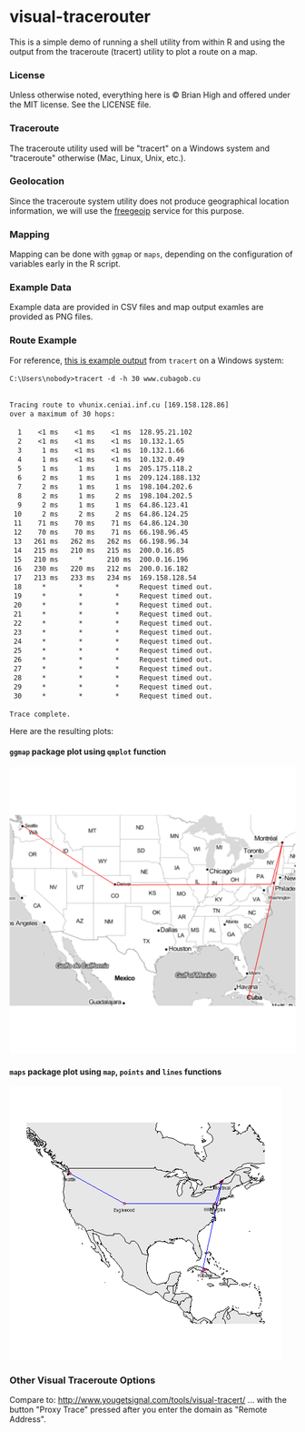 # visual-tracerouter

This is a simple demo of running a shell utility from within R and using the output from the traceroute (tracert) utility to plot a route on a map.

### License

Unless otherwise noted, everything here is © Brian High and offered under the 
MIT license. See the LICENSE file.

### Traceroute

The traceroute utility used will be "tracert" on a Windows system and "traceroute" otherwise (Mac, Linux, Unix, etc.).

### Geolocation

Since the traceroute system utility does not produce geographical location information, we will use the [freegeoip](http://freegeoip.net/) service for this purpose.

### Mapping

Mapping can be done with `ggmap` or `maps`, depending on the configuration of variables early in the R script. 

### Example Data

Example data are provided in CSV files and map output examles are provided as PNG files.

### Route Example

For reference, [this is example output](https://raw.githubusercontent.com/brianhigh/visual-tracerouter/master/data/www_cubagob_cu/route.txt) from `tracert` on a Windows system:

`C:\Users\nobody>tracert -d -h 30 www.cubagob.cu`

```

Tracing route to vhunix.ceniai.inf.cu [169.158.128.86]
over a maximum of 30 hops:

  1    <1 ms    <1 ms    <1 ms  128.95.21.102 
  2    <1 ms    <1 ms    <1 ms  10.132.1.65 
  3     1 ms    <1 ms    <1 ms  10.132.1.66 
  4     1 ms    <1 ms    <1 ms  10.132.0.49 
  5     1 ms     1 ms     1 ms  205.175.118.2 
  6     2 ms     1 ms     1 ms  209.124.188.132 
  7     2 ms     1 ms     1 ms  198.104.202.6 
  8     2 ms     1 ms     2 ms  198.104.202.5 
  9     2 ms     1 ms     1 ms  64.86.123.41 
 10     2 ms     2 ms     2 ms  64.86.124.25 
 11    71 ms    70 ms    71 ms  64.86.124.30 
 12    70 ms    70 ms    71 ms  66.198.96.45 
 13   261 ms   262 ms   262 ms  66.198.96.34 
 14   215 ms   210 ms   215 ms  200.0.16.85 
 15   210 ms     *      210 ms  200.0.16.196 
 16   230 ms   220 ms   212 ms  200.0.16.182 
 17   213 ms   233 ms   234 ms  169.158.128.54 
 18     *        *        *     Request timed out.
 19     *        *        *     Request timed out.
 20     *        *        *     Request timed out.
 21     *        *        *     Request timed out.
 22     *        *        *     Request timed out.
 23     *        *        *     Request timed out.
 24     *        *        *     Request timed out.
 25     *        *        *     Request timed out.
 26     *        *        *     Request timed out.
 27     *        *        *     Request timed out.
 28     *        *        *     Request timed out.
 29     *        *        *     Request timed out.
 30     *        *        *     Request timed out.

Trace complete.
```

Here are the resulting plots:

#### `ggmap` package plot using `qmplot` function

![ggmap plot](https://raw.githubusercontent.com/brianhigh/visual-tracerouter/master/images/www_cubagob_cu/ggmap.png)

#### `maps` package plot using `map`, `points` and `lines` functions

![maps plot](https://raw.githubusercontent.com/brianhigh/visual-tracerouter/master/images/www_cubagob_cu/map.png)

### Other Visual Traceroute Options

Compare to: http://www.yougetsignal.com/tools/visual-tracert/ ... with the button "Proxy Trace" pressed after you enter the domain as "Remote Address".

